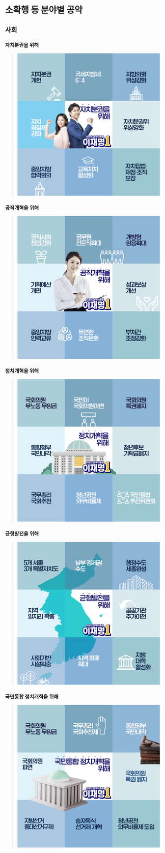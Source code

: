 # 소확행 등 분야별 공약

## 사회

### 자치분권을 위해
> ![자치분권을 위해](004_014_001.png)

### 공직개혁을 위해
> ![공직개혁을 위해](004_014_002.png)

### 정치개혁을 위해
> ![정치개혁을 위해](004_014_003.png)

### 균형발전을 위해
> ![균형발전을 위해](004_014_004.png)

### 국민통합 정치개혁을 위해
> ![국민통합 정치개혁을 위해](004_014_005.png)
